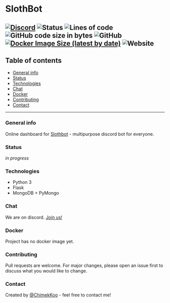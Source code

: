 # SlothBot

[![Discord](https://img.shields.io/discord/829038486316122123?color=%237289DA&label=discord&logo=discord&logoColor=white&style=for-the-badge)](https://discord.gg/ubxunkwtMV)
![Status](https://img.shields.io/static/v1?label=status&message=in%20progress&color=informational&style=for-the-badge)
![Lines of code](https://img.shields.io/tokei/lines/github/chimekkoo/slothbot-dashboard?logo=github&style=for-the-badge)
![GitHub code size in bytes](https://img.shields.io/github/languages/code-size/chimekkoo/slothbot-dashboard?logo=github&style=for-the-badge)
![GitHub](https://img.shields.io/github/license/chimekkoo/slothbot-dashboard?logo=github&style=for-the-badge)
[![Docker Image Size (latest by date)](https://img.shields.io/docker/image-size/chimekkoo/slothbot-dashboard?label=docker%20image&logo=docker&style=for-the-badge)](https://hub.docker.com/r/chimekkoo/slothbot-dashboard)
![Website](https://img.shields.io/website?label=test%20website&url=http%3A%2F%2Fslothbot.chimekkoo.repl.co&style=for-the-badge)
---
## Table of contents
* [General info](#general-info)
* [Status](#status)
* [Technologies](#technologies)
* [Chat](#chat)
* [Docker](#docker)
* [Contributing](#contributing)
* [Contact](#contact)
---
### General info
Online dashboard for [Slothbot](https://github.com/chimekkoo/slothbot) - multipurpose discord bot for everyone.

### Status
_in progress_

### Technologies
- Python 3
- Flask
- MongoDB + PyMongo

### Chat
We are on discord. [Join us!](https://discord.gg/ubxunkwtMV)

### Docker
Project has no docker image yet.

### Contributing
Pull requests are welcome. For major changes, please open an issue first to discuss what you would like to change.

### Contact
Created by [@ChimekKoo](https://github.com/ChimekKoo) - feel free to contact me!
